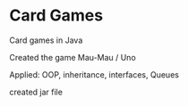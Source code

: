 # Card Games
Card games in Java

Created the game Mau-Mau / Uno 


Applied: OOP, inheritance, interfaces, Queues

created jar file
